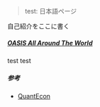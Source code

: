 > test: 日本語ページ

自己紹介をここに書く

##### [OASIS All Around The World](https://www.youtube.com/watch?v=bdT8ixdxPX4)

test test


##### 参考

- [QuantEcon][1]

[1]: https://python.quantecon.org "おすすめ"